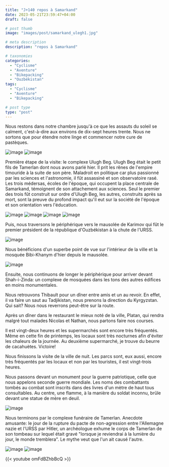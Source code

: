```yaml
---
title: "J+140 repos à Samarkand"
date: 2023-05-21T23:59:47+04:00
draft: false

# post thumb
image: "images/post/samarkand_ulegh1.jpg"

# meta description
description: "repos à Samarkand"

# taxonomies
categories:
  - "Cyclisme" 
  - "Aventure" 
  - "Bikepacking"
  - "Ouzbékistan" 
tags:
  - "Cyclisme" 
  - "Aventure" 
  - "Bikepacking" 

# post type
type: "post"
---
```


Nous restons dans notre chambre jusqu'à ce que les assauts du soleil se calment, c'est-à-dire aux environs de dix-sept heures trente. Nous ne sortons que pour étendre notre linge et commencer notre cure de pastèques. 

![image](../../images/post/samarkand_linge.png)
![image](../../images/post/samarkand_pasteque.jpg)

Première étape de la visite: le complexe Ulugh Beg. Ulugh Beg était le petit fils de Tamerlan dont nous avons parlé hier. Il prit les rênes de l'empire timouride à la suite de son père. Maladroit en politique car plus passionné par les sciences et l'astronomie, il fût assassiné et son observatoire rasé. Les trois médersas, écoles de l'époque, qui occupent la place centrale de Samarkand, témoignent de son attachement aux sciences. Seul le premier des trois fût construit sur ordre d'Ulugh Beg, les autres, construits après sa mort, sont la preuve du profond impact qu'il eut sur la société de l'époque et son orientation vers l'éducation. 

![image](../../images/post/samarkand_ulegh2.jpg)
![image](../../images/post/samarkand_ulegh3.jpg)
![image](../../images/post/samarkand_ulegh4.jpg)
![image](../../images/post/samarkand_ulegh5.jpg)

Puis, nous traversons le périphérique vers le mausolée de Karimov qui fût le premier président de la république d'Ouzbékistan à la chute de l'URSS.

![image](../../images/post/samarkand_karimof.jpg)

Nous bénéficions d'un superbe point de vue sur l'intérieur de la ville et la mosquée Bibi-Khanym d'hier depuis le mausolée. 

![image](../../images/post/samarkand_karimofpano.jpg)

Ensuite, nous continuons de longer le périphérique pour arriver devant Shah-i-Zinda: un complexe de mosquées dans les tons des autres édifices en moins monumentales. 

Nous retrouvons Thibault pour un dîner entre amis et un au revoir. En effet, il va faire un saut au Tadjikistan, nous prenons la direction du Kyrgyzstan. Qui sait? Nous nous reverrons peut-être sur la route. 

Après un dîner dans le restaurant le mieux noté de la ville, Platan, qui rendra malgré tout malades Nicolas et Nathan, nous partons faire nos courses. 

Il est vingt-deux heures et les supermarchés sont encore très fréquentés. Même en cette fin de printemps, les locaux sont très nocturnes afin d'éviter les chaleurs de la journée. Au deuxième supermarché, je trouve du beurre de cacahuètes. Victoire! 

Nous finissons la visite de la ville de nuit. Les parcs sont, eux aussi, encore très fréquentés par les locaux et non par les touristes, il est vingt-trois heures. 

Nous passons devant un monument pour la guerre patriotique, celle que nous appelons seconde guerre mondiale. Les noms des combattants tombés au combat sont inscrits dans des livres d'un mètre de haut tous consultables. Au centre, une flamme, à la manière du soldat inconnu, brûle devant une statue de mère en deuil.

![image](../../images/post/samarkand_mamie.jpg)

Nous terminons par le complexe funéraire de Tamerlan. Anecdote amusante: le jour de la rupture du pacte de non-agression entre l'Allemagne nazie et l'URSS par Hitler, un archéologue exhume le corps de Tamerlan de son tombeau sur lequel était gravé "lorsque je reviendrai à la lumière du jour, le monde tremblera". Le mythe veut que l'un ait causé l'autre.

![image](../../images/post/samarkand_timurstatue.jpg)
![image](../../images/post/samarkand_timur.jpg)

{{< youtube omFdBZhbBcQ >}}
